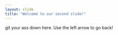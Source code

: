 ```yaml
---
layout: slide
title: "Welcome to our second slide!"
---
```

git your ass down here.
Use the left arrow to go back!
